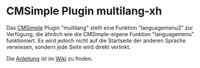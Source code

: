 # CMSimple Plugin multilang-xh

Das [CMSimple](https://www.cmsimple.org) Plugin "multilang" stellt eine Funktion "languagemenu2" zur Verfügung, die ähnlich wie die CMSimple-eigene Funktion "languagemenu" funktioniert. 
Es wird jedoch nicht auf die Startseite der anderen Sprache verwiesen, sondern jede Seite wird direkt verlinkt.

Die [Anleitung](https://github.com/jze/cmsimple-multilang-xh/wiki) ist im [Wiki](https://github.com/jze/cmsimple-multilang-xh/wiki) zu finden.
